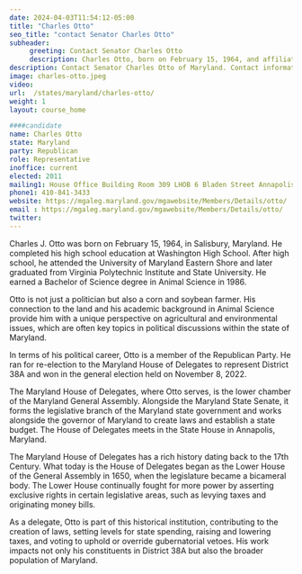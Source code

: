 ```yaml
---
date: 2024-04-03T11:54:12-05:00
title: "Charles Otto"
seo_title: "contact Senator Charles Otto"
subheader:
     greeting: Contact Senator Charles Otto
     description: Charles Otto, born on February 15, 1964, and affiliated with the Republican Party, is an American politician serving as a member of the Maryland House of Delegates, representing District 38A. He assumed office on January 12, 2011.
description: Contact Senator Charles Otto of Maryland. Contact information for Charles Otto includes email address, phone number, and mailing address.
image: charles-otto.jpeg
video:
url:  /states/maryland/charles-otto/
weight: 1
layout: course_home

####candidate
name: Charles Otto
state: Maryland
party: Republican
role: Representative
inoffice: current
elected: 2011
mailing1: House Office Building Room 309 LHOB 6 Bladen Street Annapolis, MD 21401
phone1: 410-841-3433
website: https://mgaleg.maryland.gov/mgawebsite/Members/Details/otto/
email : https://mgaleg.maryland.gov/mgawebsite/Members/Details/otto/
twitter:
---
```


Charles J. Otto was born on February 15, 1964, in Salisbury, Maryland. He completed his high school education at Washington High School. After high school, he attended the University of Maryland Eastern Shore and later graduated from Virginia Polytechnic Institute and State University. He earned a Bachelor of Science degree in Animal Science in 1986.

Otto is not just a politician but also a corn and soybean farmer. His connection to the land and his academic background in Animal Science provide him with a unique perspective on agricultural and environmental issues, which are often key topics in political discussions within the state of Maryland.

In terms of his political career, Otto is a member of the Republican Party. He ran for re-election to the Maryland House of Delegates to represent District 38A and won in the general election held on November 8, 2022.

The Maryland House of Delegates, where Otto serves, is the lower chamber of the Maryland General Assembly. Alongside the Maryland State Senate, it forms the legislative branch of the Maryland state government and works alongside the governor of Maryland to create laws and establish a state budget. The House of Delegates meets in the State House in Annapolis, Maryland.

The Maryland House of Delegates has a rich history dating back to the 17th Century. What today is the House of Delegates began as the Lower House of the General Assembly in 1650, when the legislature became a bicameral body. The Lower House continually fought for more power by asserting exclusive rights in certain legislative areas, such as levying taxes and originating money bills.

As a delegate, Otto is part of this historical institution, contributing to the creation of laws, setting levels for state spending, raising and lowering taxes, and voting to uphold or override gubernatorial vetoes. His work impacts not only his constituents in District 38A but also the broader population of Maryland.
